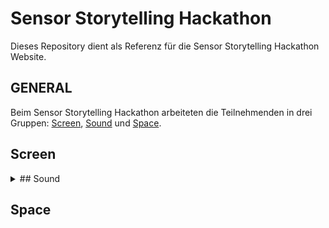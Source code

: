 # Sensor Storytelling Hackathon

Dieses Repository dient als Referenz für die Sensor Storytelling Hackathon Website.

## GENERAL
Beim Sensor Storytelling Hackathon arbeiteten die Teilnehmenden in drei Gruppen: [Screen](#Screen), [Sound](#Sound) und [Space](#Space).


## Screen

<details>
<summary>## Sound</summary>


![Flaneur](https://github.com/georgesipp/sensorstorytelling/blob/main/src/SOUND/flaneur_wikipedia_screenshot.png "Flaneur")

<code style="color : red">Für Github habe ich einen Wikipedia Screenshot gemacht. Für die Website ist es vielleicht chamanter die Wikipedia Page einzubetten anstatt nur den Text einzufügen.</code>


|![alt text](<src/SOUND/Circuit/Screenshot 2025-09-26 at 18.17.05.png>) | ![alt text](src/SOUND/Fotos/Hackathon-02.jpeg)|
|:---------:|:----------:|
|![alt text](src/SOUND/Fotos/Hackathon-031.jpg)                         |   ![alt text](<src/SOUND/Circuit/Screenshot 2025-09-26 at 18.17.12.png>)|
|![alt text](<src/SOUND/Circuit/Screenshot 2025-09-26 at 18.17.26.png>) | ![alt text](src/SOUND/Fotos/Hackathon-61.jpg)|
|![alt text](src/SOUND/Fotos/Hackathon-96.jpg)                         | ![alt text](src/SOUND/Fotos/Hackathon-40.jpg)|
|![alt text](src/SOUND/Fotos/Hackathon-13.jpg)                         | ![alt text](src/SOUND/Fotos/Hackathon-20.jpg)|
<br/>

[Forestwalk](https://github.com/user-attachments/files/22621128/forestwalk.mp3)<br/>
<code style="color : red">Ich hab die Atmo und ein paar Schritte zusammengeschnitten. Für die Website wäre es natürlich gut wenn es direkt im Browser gespielt wird.</code>

![alt text](src/SOUND/maxmsp_screenshot.png)<br/>
</details>

## Space
